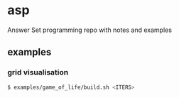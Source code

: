 # asp
Answer Set programming repo with notes and examples


## examples

### grid visualisation
```bash
$ examples/game_of_life/build.sh <ITERS>
```